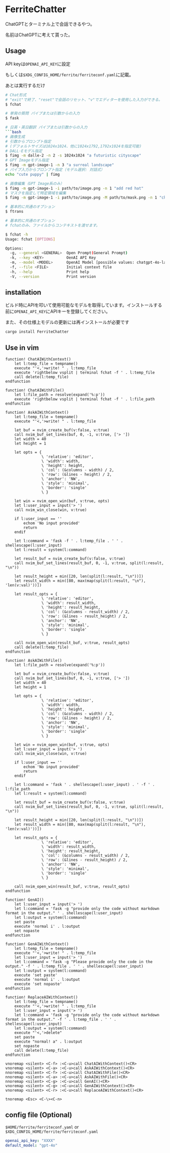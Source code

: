 # FerriteChatter

ChatGPTとターミナル上で会話できるやつ。

名前はChatGPTに考えて貰った。

## Usage
API keyは`OPENAI_API_KEY`に設定

もしくは`$XDG_CONFIG_HOME/ferrite/ferriteconf.yaml`に記載。

あとは実行するだけ

```bash
# Chat形式
# "exit"で終了、"reset"で会話のリセット、"v"でエディターを使用した入力ができる。
$ fchat

# 単発の質問 パイプまたは引数からの入力
$ fask

# 日英・英日翻訳 パイプまたは引数からの入力
```bash
# 画像生成
# 引数からプロンプト指定
# (デフォルトサイズは1024x1024、他に1024x1792,1792x1024を指定可能)
# DALL·Eモデル指定
$ fimg -m dalle-2 -n 2 -s 1024x1024 "a futuristic cityscape"
# GPT Imageモデル指定
$ fimg -m gpt-image-1 -n 3 "a surreal landscape"
# パイプ入力からプロンプト指定（モデル選択: 対話式）
echo "cute puppy" | fimg

# 画像編集（GPT Image系のみ）
$ fimg -m gpt-image-1 -i path/to/image.png -n 1 "add red hat"
# マスクを指定して特定領域を編集
$ fimg -m gpt-image-1 -i path/to/image.png -M path/to/mask.png -n 1 "change background to sunset"

# 基本的に共通のオプション
$ ftrans

# 基本的に共通のオプション
# fchatのみ、ファイルからコンテキストを渡せます。

$ fchat -h
Usage: fchat [OPTIONS]

Options:
  -g, --general <GENERAL>  Open Prompt(General Prompt)
  -k, --key <KEY>          OenAI API Key
  -m, --model <MODEL>      OpenAI Model [possible values: chatgpt-4o-latest, gpt-4, gpt-4o, gpt-4o-2024-05-13, gpt-4o-2024-08-06, gpt-4o-mini, gpt-4o-mini-2024-07-18, gpt-4-0314, gpt-4-0613, gpt-4-32k, gpt-4-32k-0613, gpt-4-0125-preview, gpt-4-1106-preview, gpt-4-turbo, gpt-4-turbo-2024-04-09, gpt-4-turbo-preview, gpt-3.5-turbo, gpt-3.5-turbo-0125, gpt-3.5-turbo-0301, gpt-3.5-turbo-0613, gpt-3.5-turbo-0613, gpt-3.5-turbo-16k, gpt-3.5-turbo-16k-0613]
  -f, --file <FILE>        Initial context file
  -h, --help               Print help
  -V, --version            Print version
```

## installation
ビルド時にAPIを叩いて使用可能なモデルを取得しています。インストールする前に`OPENAI_API_KEY`にAPIキーを登録してください。

また、その仕様上モデルの更新には再インストールが必要です

```bash
cargo install FerriteChatter
```

## Use in vim
```vim
function! ChatAIWithContext()
    let l:temp_file = tempname()
    execute "'<,'>write! " . l:temp_file
    execute 'rightbelow vsplit | terminal fchat -f ' . l:temp_file 
    call delete(l:temp_file)
endfunction

function! ChatAIWithFile()
    let l:file_path = resolve(expand('%:p'))
    execute 'rightbelow vsplit | terminal fchat -f ' . l:file_path
endfunction

function! AskAIWithContext()
    let l:temp_file = tempname()
    execute "'<,'>write! " . l:temp_file

    let buf = nvim_create_buf(v:false, v:true)
    call nvim_buf_set_lines(buf, 0, -1, v:true, ['> '])
    let width = 40
    let height = 1

    let opts = {
                \ 'relative': 'editor',
                \ 'width': width,
                \ 'height': height,
                \ 'col': (&columns - width) / 2,
                \ 'row': (&lines - height) / 2,
                \ 'anchor': 'NW',
                \ 'style': 'minimal',
                \ 'border': 'single'
                \ }

    let win = nvim_open_win(buf, v:true, opts)
    let l:user_input = input('> ')
    call nvim_win_close(win, v:true)

    if l:user_input == ''
        echom 'No input provided'
        return
    endif

    let l:command = 'fask -f ' . l:temp_file . ' ' . shellescape(l:user_input)
    let l:result = system(l:command)

    let result_buf = nvim_create_buf(v:false, v:true)
    call nvim_buf_set_lines(result_buf, 0, -1, v:true, split(l:result, "\n"))

    let result_height = min([20, len(split(l:result, "\n"))])
    let result_width = min([80, max(map(split(l:result, "\n"), 'len(v:val)'))])

    let result_opts = {
                \ 'relative': 'editor',
                \ 'width': result_width,
                \ 'height': result_height,
                \ 'col': (&columns - result_width) / 2,
                \ 'row': (&lines - result_height) / 2,
                \ 'anchor': 'NW',
                \ 'style': 'minimal',
                \ 'border': 'single'
                \ }

    call nvim_open_win(result_buf, v:true, result_opts)
    call delete(l:temp_file)
endfunction

function! AskAIWithFile()
    let l:file_path = resolve(expand('%:p'))

    let buf = nvim_create_buf(v:false, v:true)
    call nvim_buf_set_lines(buf, 0, -1, v:true, ['> '])
    let width = 40
    let height = 1

    let opts = {
                \ 'relative': 'editor',
                \ 'width': width,
                \ 'height': height,
                \ 'col': (&columns - width) / 2,
                \ 'row': (&lines - height) / 2,
                \ 'anchor': 'NW',
                \ 'style': 'minimal',
                \ 'border': 'single'
                \ }

    let win = nvim_open_win(buf, v:true, opts)
    let l:user_input = input('> ')
    call nvim_win_close(win, v:true)

    if l:user_input == ''
        echom 'No input provided'
        return
    endif

    let l:command = 'fask ' . shellescape(l:user_input) . ' -f ' . l:file_path
    let l:result = system(l:command)

    let result_buf = nvim_create_buf(v:false, v:true)
    call nvim_buf_set_lines(result_buf, 0, -1, v:true, split(l:result, "\n"))

    let result_height = min([20, len(split(l:result, "\n"))])
    let result_width = min([80, max(map(split(l:result, "\n"), 'len(v:val)'))])

    let result_opts = {
                \ 'relative': 'editor',
                \ 'width': result_width,
                \ 'height': result_height,
                \ 'col': (&columns - result_width) / 2,
                \ 'row': (&lines - result_height) / 2,
                \ 'anchor': 'NW',
                \ 'style': 'minimal',
                \ 'border': 'single'
                \ }

    call nvim_open_win(result_buf, v:true, result_opts)
endfunction

function! GenAI()
    let l:user_input = input('> ')
    let l:command = 'fask -g "provide only the code without markdown format in the output." ' . shellescape(l:user_input)
    let l:output = system(l:command)
    set paste
    execute 'normal i' . l:output
    set nopaste
endfunction

function! GenAIWithContext()
    let l:temp_file = tempname()
    execute "'<,'>write! " . l:temp_file
    let l:user_input = input('> ')
    let l:command = 'fask -g "Please provide only the code in the output." -f ' . l:temp_file . ' ' . shellescape(l:user_input)
    let l:output = system(l:command)
    execute 'set paste'
    execute 'normal i' . l:output
    execute 'set nopaste'
endfunction

function! ReplaceAIWithContext()
    let l:temp_file = tempname()
    execute "'<,'>write! " . l:temp_file
    let l:user_input = input('> ')
    let l:command = 'fask -g "provide only the code without markdown format in the output." -f ' . l:temp_file . ' ' . shellescape(l:user_input)
    let l:output = system(l:command)
    execute "'<,'>delete"
    set paste
    execute "normal! a" . l:output
    set nopaste
    call delete(l:temp_file)
endfunction

vnoremap <silent> <C-f> :<C-u>call ChatAIWithContext()<CR>
vnoremap <silent> <C-a> :<C-u>call AskAIWithContext()<CR>
nnoremap <silent> <C-f> :<C-u>call ChatAIWithFile()<CR>
nnoremap <silent> <C-a> :<C-u>call AskAIWithFile()<CR>
nnoremap <silent> <C-g> :<C-u>call GenAI()<CR>
vnoremap <silent> <C-g> :<C-u>call GenAIWithContext()<CR>
vnoremap <silent> <C-r> :<C-u>call ReplaceAIWithContext()<CR>

tnoremap <Esc> <C-\><C-n>
```

## config file (Optional)
`$HOME/ferrite/ferriteconf.yaml` or `$XDG_CONFIG_HOME/ferrite/ferriteconf.yaml`


```yaml
openai_api_key: "XXXX"
default_model: "gpt-4o"
```
